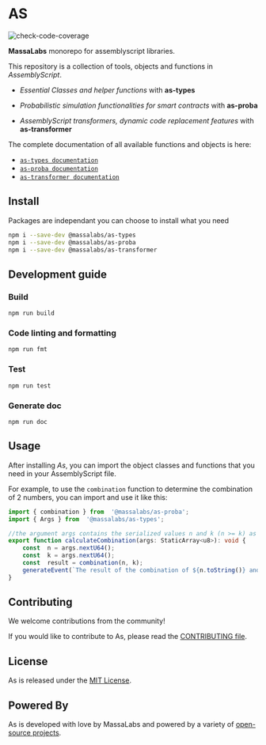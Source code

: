 # AS

![check-code-coverage](https://img.shields.io/badge/coverage-71%25-orange)

**MassaLabs** monorepo for assemblyscript libraries.

This repository is a collection of tools, objects and functions in *AssemblyScript*.

- *Essential Classes and helper functions* with **as-types**

- *Probabilistic simulation functionalities for smart contracts* with **as-proba**

- *AssemblyScript transformers, dynamic code replacement features* with **as-transformer**

The complete documentation of all available functions and objects is here:

- [`as-types documentation`](https://as-types.docs.massa.net)
- [`as-proba documentation`](https://as-proba.docs.massa.net)
- [`as-transformer documentation`](https://as-transformer.docs.massa.net)

## Install

Packages are independant you can choose to install what you need

```sh
npm i --save-dev @massalabs/as-types
npm i --save-dev @massalabs/as-proba
npm i --save-dev @massalabs/as-transformer
```

## Development guide

### Build

```plain
npm run build
```

### Code linting and formatting

```plain
npm run fmt
```

### Test

```plain
npm run test
```

### Generate doc

```plain
npm run doc
```
## Usage
After installing *As*, you can import the object classes and functions that you need in your AssemblyScript file.

For example, to use the `combination` function to determine the combination of 2 numbers, you can import and use it like this:
```typescript
import { combination } from  '@massalabs/as-proba';
import { Args } from  '@massalabs/as-types';

//the argument args contains the serialized values n and k (n >= k) as U64
export function calculateCombination(args: StaticArray<u8>): void {
	const  n = args.nextU64();
	const  k = args.nextU64();
	const  result = combination(n, k);
	generateEvent(`The result of the combination of ${n.toString()} and ${k.toString()} is ${result.toString()}`);
}
```
## Contributing
We welcome contributions from the community!

If you would like to contribute to As, please read the [CONTRIBUTING file](CONTRIBUTING.md).

## License
As is released under the [MIT License](LICENSE).

## Powered By
As is developed with love by MassaLabs and powered by a variety of [open-source projects](powered-by.md).
